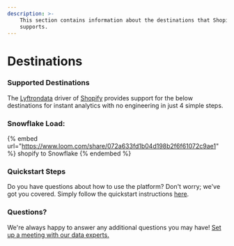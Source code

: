 ```yaml
---
description: >-
    This section contains information about the destinations that Shopify
    supports.
---
```


# Destinations

### Supported Destinations

The [Lyftrondata](https://www.lyftrondata.com/) driver of [Shopify](https://www.lyftrondata.com/integration/commerce-analytics/shopify/) provides support for the below destinations for instant analytics with no engineering in just 4 simple steps.

### Snowflake Load:

{% embed url="https://www.loom.com/share/072a633fd1b04d198b2f6f61072c9ae1" %}
shopify to Snowflake
{% endembed %}

### Quickstart Steps

Do you have questions about how to use the platform? Don't worry; we've got you covered. Simply follow the quickstart instructions [here](README.md).

### Questions? <a href="#questions" id="questions"></a>

We're always happy to answer any additional questions you may have! [Set up a meeting with our data experts.](https://www.lyftrondata.com/book-a-meeting/)
